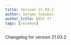 ```yaml
---
title: Version 21.03.2
author: Sergey Yakubov
author_title: DESY IT
tags: [release]
---
```


Changelog for version 21.03.2
